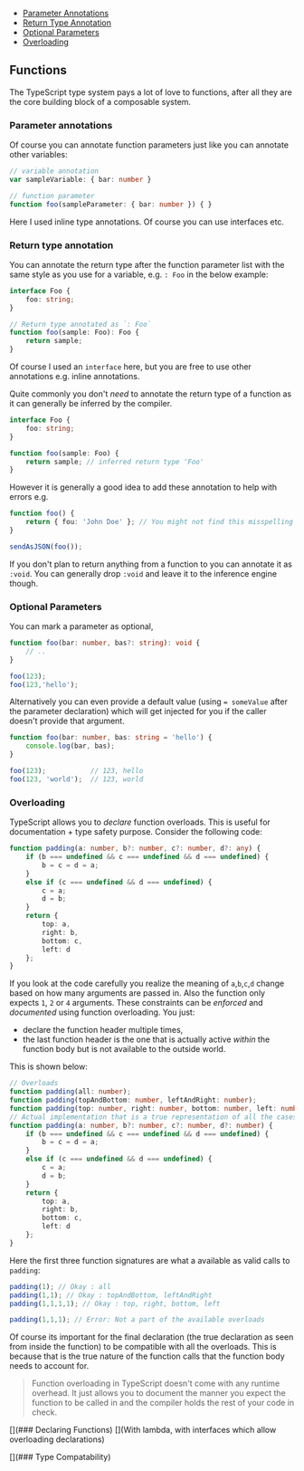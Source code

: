 * [Parameter Annotations](#parameter-annotations)
* [Return Type Annotation](#return-type-annotation)
* [Optional Parameters](#optional-parameters)
* [Overloading](#overloading)

## Functions
The TypeScript type system pays a lot of love to functions, after all they are the core building block of a composable system.

### Parameter annotations
Of course you can annotate function parameters just like you can annotate other variables:

```ts
// variable annotation
var sampleVariable: { bar: number }

// function parameter
function foo(sampleParameter: { bar: number }) { }
```
Here I used inline type annotations. Of course you can use interfaces etc.

### Return type annotation

You can annotate the return type after the function parameter list with the same style as you use for a variable, e.g. `: Foo` in the below example:

```ts
interface Foo {
    foo: string;
}

// Return type annotated as `: Foo`
function foo(sample: Foo): Foo {
    return sample;
}
```

Of course I used an `interface` here, but you are free to use other annotations e.g. inline annotations.

Quite commonly you don't *need* to annotate the return type of a function as it can generally be inferred by the compiler.

```ts
interface Foo {
    foo: string;
}

function foo(sample: Foo) {
    return sample; // inferred return type 'Foo'
}
```

However it is generally a good idea to add these annotation to help with errors e.g.

```ts
function foo() {
    return { fou: 'John Doe' }; // You might not find this misspelling `foo` till its too late
}

sendAsJSON(foo());
```
If you don't plan to return anything from a function to you can annotate it as `:void`. You can generally drop `:void` and leave it to the inference engine though.

### Optional Parameters
You can mark a parameter as optional,

```ts
function foo(bar: number, bas?: string): void {
    // ..
}

foo(123);
foo(123,'hello');
```

Alternatively you can even provide a default value (using `= someValue` after the parameter declaration) which will get injected for you if the caller doesn't provide that argument.

```ts
function foo(bar: number, bas: string = 'hello') {
    console.log(bar, bas);
}

foo(123);           // 123, hello
foo(123, 'world');  // 123, world
```

### Overloading
TypeScript allows you to *declare* function overloads. This is useful for documentation + type safety purpose. Consider the following code:

```ts
function padding(a: number, b?: number, c?: number, d?: any) {
    if (b === undefined && c === undefined && d === undefined) {
        b = c = d = a;
    }
    else if (c === undefined && d === undefined) {
        c = a;
        d = b;
    }
    return {
        top: a,
        right: b,
        bottom: c,
        left: d
    };
}
```
If you look at the code carefully you realize the meaning of `a`,`b`,`c`,`d` change based on how many arguments are passed in. Also the function only expects `1`, `2` or `4` arguments. These constraints can be *enforced* and *documented* using function overloading. You just:

* declare the function header multiple times,
* the last function header is the one that is actually active *within* the function body but is not available to the outside world.

This is shown below:
```ts
// Overloads
function padding(all: number);
function padding(topAndBottom: number, leftAndRight: number);
function padding(top: number, right: number, bottom: number, left: number);
// Actual implementation that is a true representation of all the cases the function body needs to handle
function padding(a: number, b?: number, c?: number, d?: number) {
    if (b === undefined && c === undefined && d === undefined) {
        b = c = d = a;
    }
    else if (c === undefined && d === undefined) {
        c = a;
        d = b;
    }
    return {
        top: a,
        right: b,
        bottom: c,
        left: d
    };
}
```

Here the first three function signatures are what a available as valid calls to `padding`:

```ts
padding(1); // Okay : all
padding(1,1); // Okay : topAndBottom, leftAndRight
padding(1,1,1,1); // Okay : top, right, bottom, left

padding(1,1,1); // Error: Not a part of the available overloads
```

Of course its important for the final declaration (the true declaration as seen from inside the function) to be compatible with all the overloads. This is because that is the true nature of the function calls that the function body needs to account for.

> Function overloading in TypeScript doesn't come with any runtime overhead. It just allows you to document the manner you expect the function to be called in and the compiler holds the rest of your code in check.

[](### Declaring Functions)
[](With lambda, with interfaces which allow overloading declarations)

[](### Type Compatability)
